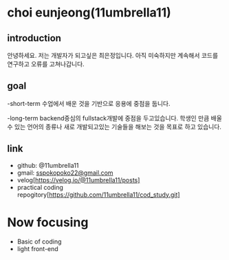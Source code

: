 # choi eunjeong(11umbrella11)

## introduction

안녕하세요. 저는 개발자가 되고싶은 최은정입니다.
아직 미숙하지만 계속해서 코드를 연구하고 오류를 고쳐나갑니다.

## goal
-short-term
  수업에서 배운 것을 기반으로 응용에 중점을 둡니다.
  
-long-term
  backend중심의 fullstack개발에 중점을 두고있습니다.
  학생인 만큼 배울수 있는 언어의 종류나 새로 개발되고있는 기술들을 해보는 것을 목표로 하고 있습니다.

## link
- github: @11umbrella11
- gmail: sspokopoko22@gmail.com
- velog[https://velog.io/@11umbrella11/posts]
- practical coding repogitory[https://github.com/11umbrella11/cod_study.git]

# Now focusing
- Basic of coding
- light front-end
  

